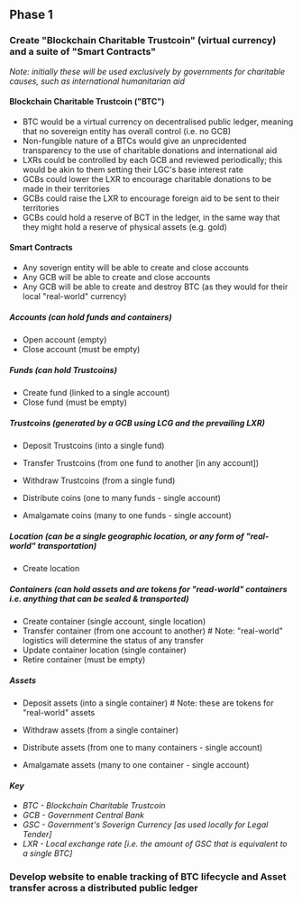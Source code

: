 ## Phase 1

### Create "Blockchain Charitable Trustcoin" (virtual currency) and a suite of "Smart Contracts" 
_Note: initially these will be used exclusively by governments for charitable causes, such as international humanitarian aid_

#### Blockchain Charitable Trustcoin ("BTC")

* BTC would be a virtual currency on decentralised public ledger, meaning that no sovereign entity has overall control (i.e. no GCB)
* Non-fungible nature of a BTCs would give an unprecidented transparency to the use of charitable donations and international aid
* LXRs could be controlled by each GCB and reviewed periodically; this would be akin to them setting their LGC's base interest rate
* GCBs could lower the LXR to encourage charitable donations to be made in their territories 
* GCBs could raise the LXR to encourage foreign aid to be sent to their territories
* GCBs could hold a reserve of BCT in the ledger, in the same way that they might hold a reserve of physical assets (e.g. gold)

#### Smart Contracts 

* Any soverign entity will be able to create and close accounts
* Any GCB will be able to create and close accounts
* Any GCB will be able to create and destroy BTC (as they would for their local "real-world" currency) 

##### Accounts (can hold funds and containers)

* Open account (empty)
* Close account (must be empty)

##### Funds (can hold Trustcoins)

* Create fund (linked to a single account)
* Close fund (must be empty)

##### Trustcoins (generated by a GCB using LCG and the prevailing LXR)

* Deposit Trustcoins (into a single fund) 
* Transfer Trustcoins (from one fund to another \[in any account\])
* Withdraw Trustcoins (from a single fund)

* Distribute coins (one to many funds - single account)
* Amalgamate coins (many to one funds - single account)

##### Location (can be a single geographic location, or any form of "real-world" transportation)

* Create location 

##### Containers (can hold assets and are tokens for "read-world" containers i.e. anything that can be sealed & transported)

* Create container (single account, single location) 
* Transfer container (from one account to another) # Note: "real-world" logistics will determine the status of any transfer
* Update container location (single container)
* Retire container (must be empty)


##### Assets

* Deposit assets (into a single container) # Note: these are tokens for "real-world" assets
* Withdraw assets (from a single container)

* Distribute assets (from one to many containers - single account)
* Amalgamate assets (many to one container - single account)

#### _Key_

* _BTC - Blockchain Charitable Trustcoin_
* _GCB - Government Central Bank_
* _GSC - Government's Soverign Currency [as used locally for Legal Tender]_
* _LXR - Local exchange rate [i.e. the amount of GSC that is equivalent to a single BTC]_

### Develop website to enable tracking of BTC lifecycle and Asset transfer across a distributed public ledger
